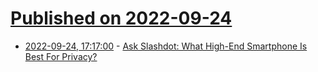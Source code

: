 # [Published on 2022-09-24](index.md)

* [2022-09-24, 17:17:00](https://yro.slashdot.org/story/22/09/24/004230/ask-slashdot-what-high-end-smartphone-is-best-for-privacy?utm_source=rss1.0mainlinkanon&utm_medium=feed) - [Ask Slashdot: What High-End Smartphone Is Best For Privacy?](https://yro.slashdot.org/story/22/09/24/004230/ask-slashdot-what-high-end-smartphone-is-best-for-privacy?utm_source=rss1.0mainlinkanon&utm_medium=feed)
